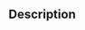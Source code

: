 <!--
Thanks for your contribution, it's so important.

It's an open source project, I share my free time here and in others [open source projects](https://tiagoporto.github.io).

Maybe I'll take time until review your pull request.

Don't be discouraged if this happens. One day I'll review it.

To help me, please provide a general summary of your changes.
-->

## Description
<!-- Why is this change required? What problem does it solve? -->
